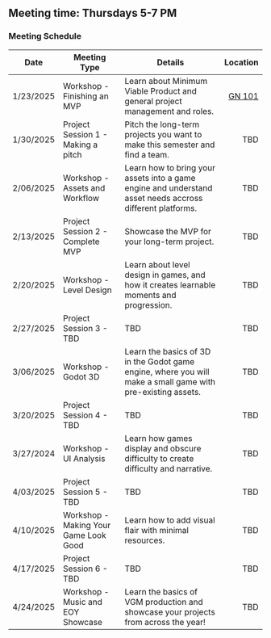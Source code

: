 ## Meeting time: Thursdays 5-7 PM  
### Meeting Schedule

| **Date** | **Meeting Type** | **Details** | **Location** | 
| --- | --- | --- | ---: | 
| 1/23/2025 | Workshop - Finishing an MVP | Learn about Minimum Viable Product and general project management and roles.| [GN 101](https://www.google.com/maps/place/Greenlaw+Hall/@35.9100893,-79.0560896,959m/data=!3m1!1e3!4m6!3m5!1s0x89acc2e90a37f625:0x76e0e063cc27832b!8m2!3d35.9103597!4d-79.049237!16s%2Fg%2F11hbpqyd_s?entry=ttu&g_ep=EgoyMDI1MDEyMC4wIKXMDSoASAFQAw%3D%3D) | 
| 1/30/2025 | Project Session 1 - Making a pitch| Pitch the long-term projects you want to make this semester and find a team.| TBD | 
| 2/06/2025| Workshop - Assets and Workflow | Learn how to bring your assets into a game engine and understand asset needs accross different platforms.| TBD | 
| 2/13/2025 | Project Session 2 - Complete MVP | Showcase the MVP for your long-term project.| TBD | 
| 2/20/2025 | Workshop - Level Design| Learn about level design in games, and how it creates learnable moments and progression.| TBD | 
| 2/27/2025 | Project Session 3 - TBD | TBD | TBD | 
| 3/06/2025 | Workshop - Godot 3D | Learn the basics of 3D in the Godot game engine, where you will make a small game with pre-existing assets.| TBD | 
| 3/20/2025 | Project Session 4 - TBD| TBD | TBD | 
| 3/27/2024 | Workshop - UI Analysis | Learn how games display and obscure difficulty to create difficulty and narrative.| TBD | 
| 4/03/2025 | Project Session 5 - TBD | TBD | TBD | 
| 4/10/2025 | Workshop - Making Your Game Look Good| Learn how to add visual flair with minimal resources. | TBD | 
| 4/17/2025 | Project Session 6 - TBD | TBD | TBD | 
| 4/24/2025 | Workshop - Music and EOY Showcase | Learn the basics of VGM production and showcase your projects from across the year! | TBD |
